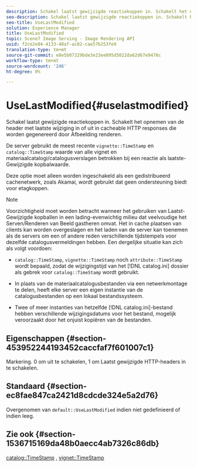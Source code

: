 ```yaml
---
description: Schakel laatst gewijzigde reactiekoppen in. Schakelt het opnemen van de header met laatste wijziging in of uit in cacheable HTTP responses die worden gegenereerd door Afbeelding renderen.
seo-description: Schakel laatst gewijzigde reactiekoppen in. Schakelt het opnemen van de header met laatste wijziging in of uit in cacheable HTTP responses die worden gegenereerd door Afbeelding renderen.
seo-title: UseLastModified
solution: Experience Manager
title: UseLastModified
topic: Scene7 Image Serving - Image Rendering API
uuid: f2ce2e04-4133-40af-ac82-cae57b253fe9
translation-type: tm+mt
source-git-commit: e8e5b07329bde3e23ee095d5022da62d67e9478c
workflow-type: tm+mt
source-wordcount: '246'
ht-degree: 0%

---
```



# UseLastModified{#uselastmodified}

Schakel laatst gewijzigde reactiekoppen in. Schakelt het opnemen van de header met laatste wijziging in of uit in cacheable HTTP responses die worden gegenereerd door Afbeelding renderen.

De server gebruikt de meest recente `vignette::TimeStamp` en `catalog::TimeStamp` waarde van alle vignet en materiaalcatalogi/catalogusverslagen betrokken bij een reactie als laatste-Gewijzigde kopbalwaarde.

Deze optie moet alleen worden ingeschakeld als een gedistribueerd cachenetwerk, zoals Akamai, wordt gebruikt dat geen ondersteuning biedt voor etagkoppen.

>[!NOTE]
>
>Voorzichtigheid moet worden betracht wanneer het gebruiken van Laatst-Gewijzigde kopballen in een lading-evenwichtig milieu dat veelvoudige het Serven/Renderen van Beeld gastheren omvat. Het in cache plaatsen van clients kan worden overgeslagen en het laden van de server kan toenemen als de servers om een of andere reden verschillende tijdstempels voor dezelfde catalogusvermeldingen hebben. Een dergelijke situatie kan zich als volgt voordoen:

* `catalog::TimeStamp`, `vignette::TimeStamp` noch `attribute::TimeStamp` wordt bepaald, zodat de wijzigingstijd van het [!DNL catalog.ini] dossier als gebrek voor `catalog::TimeStamp` wordt gebruikt.

* In plaats van de materiaalcatalogusbestanden via een netwerkmontage te delen, heeft elke server een eigen instantie van de catalogusbestanden op een lokaal bestandssysteem.
* Twee of meer instanties van hetzelfde [!DNL catalog.ini]-bestand hebben verschillende wijzigingsdatums voor het bestand, mogelijk veroorzaakt door het onjuist kopiëren van de bestanden.

## Eigenschappen {#section-453952244193452caccfaf7f601007c1}

Markering. 0 om uit te schakelen, 1 om Laatst gewijzigde HTTP-headers in te schakelen.

## Standaard {#section-ec8fae847ca2421d8cdcde324e5a2d76}

Overgenomen van `default::UseLastModified` indien niet gedefinieerd of indien leeg.

## Zie ook {#section-1536715169da48b0aecc4ab7326c86db}

[catalog::TimeStamp](../../../../../ir-api/material-cat/image-rendering-api-ref/c-ir-material-catalog/c-ir-material-data-reference/r-ir-timestamp-dataref.md#reference-6daf7973dc4f4b4e9e8165756db7c319) ,  [vignet::TimeStamp](../../../../../ir-api/material-cat/image-rendering-api-ref/c-ir-material-catalog/c-ir-vignette-map-reference/r-ir-timestamp-vignette.md#reference-d57cdd40a6a645d199dbb1d56cc85bc1)
